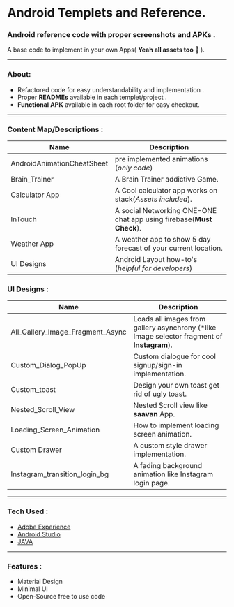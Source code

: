 # Android Templets and Reference.

### Android reference code with proper screenshots and APKs .

A base code to implement in your own Apps( **Yeah all assets too 🙂** ).

------



### About:

- Refactored code for easy understandability and implementation  .
- Proper **READMEs**  available in each templet/project .
- **Functional APK**  available in each root folder for easy checkout.

------

### Content Map/Descriptions :



| Name                       | Description                              |
| -------------------------- | ---------------------------------------- |
| AndroidAnimationCheatSheet | pre implemented animations (*only code*) |
| Brain_Trainer              | A Brain Trainer addictive Game.          |
| Calculator App             | A Cool calculator app works on stack(*Assets included*). |
| InTouch                    | A social Networking ONE-ONE chat app using firebase(**Must Check**). |
| Weather App                | A weather app to show 5 day forecast of your current location. |
| UI Designs                 | Android Layout how-to's (*helpful for developers*) |



### UI Designs :

| Name                             | Description                              |
| -------------------------------- | ---------------------------------------- |
| All_Gallery_Image_Fragment_Async | Loads all images from gallery asynchrony (*like Image selector fragment of **Instagram**). |
| Custom_Dialog_PopUp              | Custom dialogue for cool signup/sign-in implementation. |
| Custom_toast                     | Design your own toast get rid of ugly toast. |
| Nested_Scroll_View               | Nested Scroll view like **saavan** App.  |
| Loading_Screen_Animation         | How to implement loading screen animation. |
| Custom Drawer                    | A custom style drawer implementation.    |
| Instagram_transition_login_bg    | A fading background animation like Instagram login page. |



------

### Tech Used :

- [Adobe Experience](http://www.adobe.com/in/products/experience-design.html)
- [Android Studio](https://developer.android.com/studio/index.html)
- [JAVA](#)

------



### Features : 

- Material Design
- Minimal UI
- Open-Source free to use code

[^All codes are free to use along with resources provided  just mention repo link while using]: 
